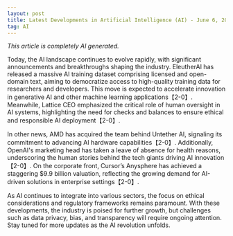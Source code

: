```yaml
---
layout: post
title: Latest Developments in Artificial Intelligence (AI) - June 6, 2025
tag: AI
---
```

*This article is completely AI generated.*

Today, the AI landscape continues to evolve rapidly, with significant announcements and breakthroughs shaping the industry. EleutherAI has released a massive AI training dataset comprising licensed and open-domain text, aiming to democratize access to high-quality training data for researchers and developers. This move is expected to accelerate innovation in generative AI and other machine learning applications【2-0】. Meanwhile, Lattice CEO emphasized the critical role of human oversight in AI systems, highlighting the need for checks and balances to ensure ethical and responsible AI deployment【2-0】.

<!--more-->

In other news, AMD has acquired the team behind Untether AI, signaling its commitment to advancing AI hardware capabilities【2-0】. Additionally, OpenAI's marketing head has taken a leave of absence for health reasons, underscoring the human stories behind the tech giants driving AI innovation【2-0】. On the corporate front, Cursor’s Anysphere has achieved a staggering $9.9 billion valuation, reflecting the growing demand for AI-driven solutions in enterprise settings【2-0】.

As AI continues to integrate into various sectors, the focus on ethical considerations and regulatory frameworks remains paramount. With these developments, the industry is poised for further growth, but challenges such as data privacy, bias, and transparency will require ongoing attention. Stay tuned for more updates as the AI revolution unfolds.

